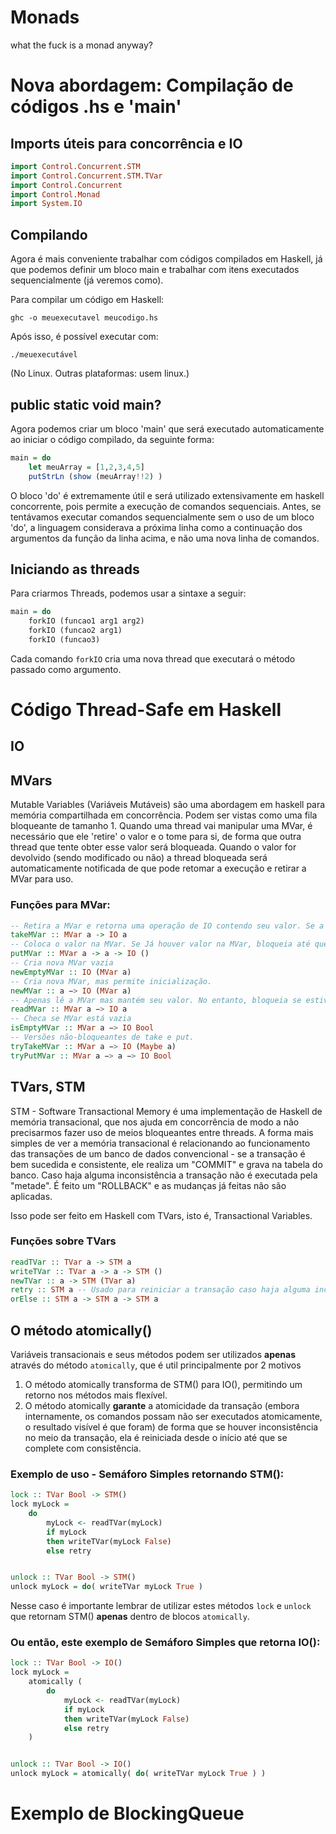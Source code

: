 # Monads
what the fuck is a monad anyway?
# Nova abordagem: Compilação de códigos .hs e 'main'
## Imports úteis para concorrência e IO
```haskell
import Control.Concurrent.STM
import Control.Concurrent.STM.TVar
import Control.Concurrent
import Control.Monad
import System.IO
```

## Compilando
Agora é mais conveniente trabalhar com códigos compilados em Haskell, já que podemos definir um bloco main e trabalhar com itens executados sequencialmente (já veremos como).

Para compilar um código em Haskell:
```
ghc -o meuexecutavel meucodigo.hs
```

Após isso, é possível executar com:
```
./meuexecutável
```
(No Linux. Outras plataformas: usem linux.)

## public static void main?
Agora podemos criar um bloco 'main' que será executado automaticamente ao iniciar o código compilado, da seguinte forma:
```haskell
main = do
    let meuArray = [1,2,3,4,5]
    putStrLn (show (meuArray!!2) )
```
O bloco 'do' é extremamente útil e será utilizado extensivamente em haskell concorrente, pois permite a execução de comandos sequenciais. Antes, se tentávamos executar comandos sequencialmente sem o uso de um bloco 'do', a linguagem considerava a próxima linha como a continuação dos argumentos da função da linha acima, e não uma nova linha de comandos.

## Iniciando as threads
Para criarmos Threads, podemos usar a sintaxe a seguir:
```haskell
main = do
    forkIO (funcao1 arg1 arg2)
    forkIO (funcao2 arg1)
    forkIO (funcao3)
```

Cada comando ```forkIO``` cria uma nova thread que executará o método passado como argumento.

# Código Thread-Safe em Haskell
## IO
## MVars
Mutable Variables (Variáveis Mutáveis) são uma abordagem em haskell para memória compartilhada em concorrência. Podem ser vistas como uma fila bloqueante de tamanho 1. Quando uma thread vai manipular uma MVar, é necessário que ele 'retire' o valor e o tome para si, de forma que outra thread que tente obter esse valor será bloqueada. Quando o valor for devolvido (sendo modificado ou não) a thread bloqueada será automaticamente notificada de que pode retomar a execução e retirar a MVar para uso.

### Funções para MVar:
```haskell
-- Retira a MVar e retorna uma operação de IO contendo seu valor. Se a MVar estiver vazia, bloqueia até que algum valor seja adicionado
takeMVar :: MVar a -> IO a
-- Coloca o valor na MVar. Se Já houver valor na MVar, bloqueia até que esteja vazia.
putMVar :: MVar a -> a -> IO ()
-- Cria nova MVar vazia
newEmptyMVar :: IO (MVar a)
-- Cria nova MVar, mas permite inicialização.
newMVar :: a −> IO (MVar a)
-- Apenas lê a MVar mas mantém seu valor. No entanto, bloqueia se estiver vazia (nada para ler)
readMVar :: MVar a −> IO a
-- Checa se MVar está vazia
isEmptyMVar :: MVar a −> IO Bool
-- Versões não-bloqueantes de take e put.
tryTakeMVar :: MVar a −> IO (Maybe a)
tryPutMVar :: MVar a −> a −> IO Bool
```
## TVars, STM
STM - Software Transactional Memory é uma implementação de Haskell de memória transacional, que nos ajuda em concorrência de modo a não precisarmos fazer uso de meios bloqueantes entre threads. A forma mais simples de ver a memória transacional é relacionando ao funcionamento das transações de um banco de dados convencional - se a transação é bem sucedida e consistente, ele realiza um "COMMIT" e grava na tabela do banco. Caso haja alguma inconsistência a transação não é executada pela "metade". É feito um "ROLLBACK" e as mudanças já feitas não são aplicadas.

Isso pode ser feito em Haskell com TVars, isto é, Transactional Variables. 

### Funções sobre TVars
```haskell
readTVar :: TVar a -> STM a
writeTVar :: TVar a -> a -> STM ()
newTVar :: a -> STM (TVar a)
retry :: STM a -- Usado para reiniciar a transação caso haja alguma inconsistência
orElse :: STM a -> STM a -> STM a
```


## O método atomically()
Variáveis transacionais e seus métodos podem ser utilizados **apenas** através do método ```atomically```, que é util principalmente por 2 motivos
1) O método atomically transforma de STM() para IO(), permitindo um retorno nos métodos mais flexível.
2) O método atomically **garante** a atomicidade da transação (embora internamente, os comandos possam não ser executados atomicamente, o resultado visível é que foram) de forma que se houver inconsistência no meio da transação, ela é reiniciada desde o início até que se complete com consistência.

### Exemplo de uso - Semáforo Simples retornando STM():
```haskell
lock :: TVar Bool -> STM()
lock myLock = 
    do 
        myLock <- readTVar(myLock)
        if myLock
        then writeTVar(myLock False)
        else retry


unlock :: TVar Bool -> STM()
unlock myLock = do( writeTVar myLock True )
```

Nesse caso é importante lembrar de utilizar estes métodos ```lock``` e ```unlock``` que retornam STM() **apenas** dentro de blocos ```atomically```.

### Ou então, este exemplo de Semáforo Simples que retorna IO():
```haskell
lock :: TVar Bool -> IO()
lock myLock = 
    atomically (
        do 
            myLock <- readTVar(myLock)
            if myLock
            then writeTVar(myLock False)
            else retry
    )


unlock :: TVar Bool -> IO()
unlock myLock = atomically( do( writeTVar myLock True ) )
```
# Exemplo de BlockingQueue